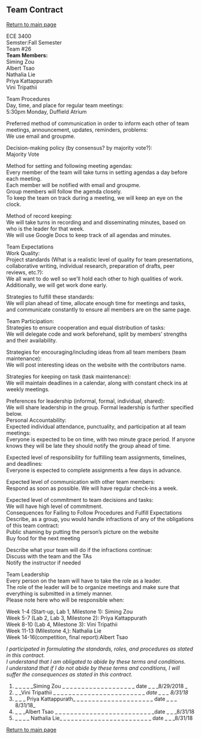 ## Team Contract

[Return to main page](index.md)


ECE 3400<br>
Semster:Fall Semester<br>
Team #26<br>
**Team Members:** <br>
Siming Zou<br>
Albert Tsao<br>
Nathalia Lie<br>
Priya Kattappurath<br>
Vini Tripathii<br>

Team Procedures<br>
Day, time, and place for regular team meetings:<br>
5:30pm Monday, Duffield Atrium<br>

Preferred method of communication in order to inform each other of team meetings, announcement, updates, reminders, problems:<br> 
We use email and groupme.<br>

Decision-making policy (by consensus? by majority vote?): <br>
	Majority Vote<br>

Method for setting and following meeting agendas:<br>
	Every member of the team will take turns in setting agendas a day before each meeting. <br>
	Each member will be notified with email and groupme. <br>
	Group members will follow the agenda closely. <br>
	To keep the team on track during a meeting, we will keep an eye on the clock. <br>

Method of record keeping:<br>
	We will take turns in recording and and disseminating minutes, based on who is the leader for that week. <br>
	We will use Google Docs to keep track of all agendas and minutes. <br>

Team Expectations<br>
Work Quality: <br>
Project standards (What is a realistic level of quality for team presentations, collaborative writing, individual research, preparation of drafts, peer reviews, etc.?):<br>
We all want to do well so we'll hold each other to high qualities of work. Additionally, we will get work done early. <br>

Strategies to fulfill these standards:<br>
We will plan ahead of time, allocate enough time for meetings and tasks, and communicate constantly to ensure all members are on the same page. <br>

Team Participation:<br>
Strategies to ensure cooperation and equal distribution of tasks:<br>
We will delegate code and work beforehand, split by members’ strengths and their availability. <br>

Strategies for encouraging/including ideas from all team members (team maintenance):<br>
We will post interesting ideas on the website with the contributors name. <br>

Strategies for keeping on task (task maintenance):<br>
We will maintain deadlines in a calendar, along with constant check ins at weekly meetings. <br>

Preferences for leadership (informal, formal, individual, shared):<br>
	We will share leadership in the group. Formal leadership is further specified below.<br>
Personal Accountability:<br>
Expected individual attendance, punctuality, and participation at all team meetings: <br>
Everyone is expected to be on time, with two minute grace period. If anyone knows they will be late they should notify the group ahead of time.<br>

Expected level of responsibility for fulfilling team assignments, timelines, and deadlines:<br>
Everyone is expected to complete assignments a few days in advance. <br>

Expected level of communication with other team members: <br>
Respond as soon as possible. We will have regular check-ins a week. <br>

Expected level of commitment to team decisions and tasks: <br>
We will have high level of commitment. <br>
Consequences for Failing to Follow Procedures and Fulfill Expectations<br>
Describe, as a group, you would handle infractions of any of the obligations of this team contract:<br>
Public shaming by putting the person’s picture on the website<br>
Buy food for the next meeting<br>

Describe what your team will do if the infractions continue:<br>
Discuss with the team and the TAs<br>
Notify the instructor if needed<br>

Team Leadership<br>
Every person on the team will have to take the role as a leader. <br>
The role of the leader will be to organize meetings and make sure that everything is submitted in a timely manner. <br>
Please note here who will be responsible when:<br>

Week 1-4 (Start-up, Lab 1, Milestone 1): Siming Zou<br>
Week 5-7 (Lab 2, Lab 3, Milestone 2): Priya Kattappurath<br>
Week 8-10 (Lab 4, Milestone 3): Vini Tripathii<br>
Week 11-13 (Milestone 4,): Nathalia Lie<br>
Week 14-16(competition, final report):Albert Tsao<br>
 

_I participated in formulating the standards, roles, and procedures as stated in this contract._<br>
_I understand that I am obligated to abide by these terms and conditions._<br>
_I understand that if I do not abide by these terms and conditions, I will suffer the consequences as stated in this contract._ <br>

1) _ _ _ _ _Siming Zou _ _ _ _ _ _ _ _ _ _ _ _ _ _ _ _ _ _ _ date _ _ _8/29/2018 _ <br>
2) _ _Vini Tripathii _ _ _ _ _ _ _ _ _ _ _ _ _ _ _ _ _ _ _ _ _ _  _ _ _date _ _ _ 8/31/18_ <br>
3) _ _ _ Priya Kattappurath_ _ _ _ _ _ _ _ _ _ _ _ _ _ _ _ _ _ _ _ _ date _ _ _ 8/31/18_ <br>
4) _ _ _Albert Tsao _ _ _ _ _ _ _ _ _ _ _ _ _ _ _ _ _ _ _ _ _ _ _ _ _ _date  _ _ _8/31/18 <br>
5) _ _ _ _ Nathalia Lie_ _ _ _ _ _ _ _ _ _ _ _ _ _ _ _ _ _ _ _ _ _ _ _ date _ _ _8/31/18 <br>
 
[Return to main page](index.md)
